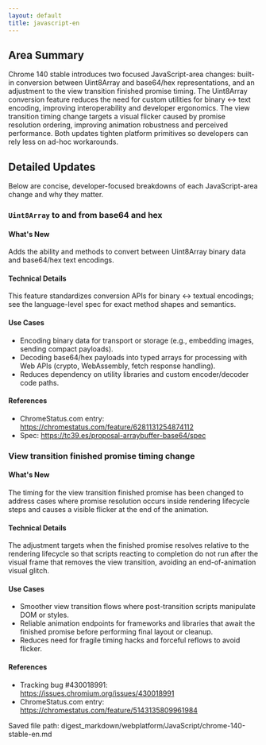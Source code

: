 ```yaml
---
layout: default
title: javascript-en
---
```


## Area Summary

Chrome 140 stable introduces two focused JavaScript-area changes: built-in conversion between Uint8Array and base64/hex representations, and an adjustment to the view transition finished promise timing. The Uint8Array conversion feature reduces the need for custom utilities for binary ↔ text encoding, improving interoperability and developer ergonomics. The view transition timing change targets a visual flicker caused by promise resolution ordering, improving animation robustness and perceived performance. Both updates tighten platform primitives so developers can rely less on ad-hoc workarounds.

## Detailed Updates

Below are concise, developer-focused breakdowns of each JavaScript-area change and why they matter.

### `Uint8Array` to and from base64 and hex

#### What's New
Adds the ability and methods to convert between Uint8Array binary data and base64/hex text encodings.

#### Technical Details
This feature standardizes conversion APIs for binary <-> textual encodings; see the language-level spec for exact method shapes and semantics.

#### Use Cases
- Encoding binary data for transport or storage (e.g., embedding images, sending compact payloads).
- Decoding base64/hex payloads into typed arrays for processing with Web APIs (crypto, WebAssembly, fetch response handling).
- Reduces dependency on utility libraries and custom encoder/decoder code paths.

#### References
- ChromeStatus.com entry: https://chromestatus.com/feature/6281131254874112  
- Spec: https://tc39.es/proposal-arraybuffer-base64/spec

### View transition finished promise timing change

#### What's New
The timing for the view transition finished promise has been changed to address cases where promise resolution occurs inside rendering lifecycle steps and causes a visible flicker at the end of the animation.

#### Technical Details
The adjustment targets when the finished promise resolves relative to the rendering lifecycle so that scripts reacting to completion do not run after the visual frame that removes the view transition, avoiding an end-of-animation visual glitch.

#### Use Cases
- Smoother view transition flows where post-transition scripts manipulate DOM or styles.
- Reliable animation endpoints for frameworks and libraries that await the finished promise before performing final layout or cleanup.
- Reduces need for fragile timing hacks and forceful reflows to avoid flicker.

#### References
- Tracking bug #430018991: https://issues.chromium.org/issues/430018991  
- ChromeStatus.com entry: https://chromestatus.com/feature/5143135809961984

Saved file path: digest_markdown/webplatform/JavaScript/chrome-140-stable-en.md
